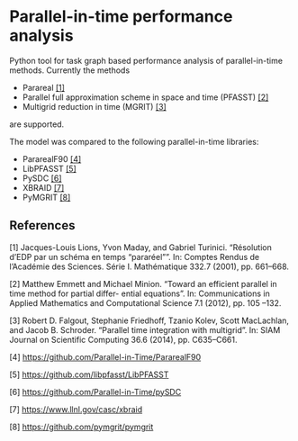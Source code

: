 # Parallel-in-time performance analysis

Python tool for task graph based performance analysis of parallel-in-time methods. Currently the methods

* Parareal [[1]](#1)
* Parallel full approximation scheme in space and time (PFASST) [[2]](#2)
* Multigrid reduction in time (MGRIT) [[3]](#3)

are supported.

The model was compared to the following parallel-in-time libraries:

* PararealF90 [[4]](#4)
* LibPFASST [[5]](#5)
* PySDC [[6]](#6)
* XBRAID [[7]](#7)
* PyMGRIT [[8]](#8)

## References
<a id="1">[1]</a> 
Jacques-Louis Lions, Yvon Maday, and Gabriel Turinici. “Résolution d’EDP par un schéma en temps
“pararéel””. In: Comptes Rendus de l’Académie des Sciences. Série I. Mathématique 332.7 (2001),
pp. 661–668.

<a id="2">[2]</a> 
Matthew Emmett and Michael Minion. “Toward an efficient parallel in time method for partial differ-
ential equations”. In: Communications in Applied Mathematics and Computational Science 7.1 (2012),
pp. 105 –132.

<a id="3">[3]</a> 
Robert D. Falgout, Stephanie Friedhoff, Tzanio Kolev, Scott MacLachlan, and Jacob B. Schroder.
“Parallel time integration with multigrid”. In: SIAM Journal on Scientific Computing 36.6 (2014),
pp. C635–C661.

<a id="3">[4]</a> 
https://github.com/Parallel-in-Time/PararealF90

<a id="3">[5]</a> 
https://github.com/libpfasst/LibPFASST

<a id="3">[6]</a> 
https://github.com/Parallel-in-Time/pySDC

<a id="3">[7]</a> 
https://www.llnl.gov/casc/xbraid

<a id="3">[8]</a> 
https://github.com/pymgrit/pymgrit